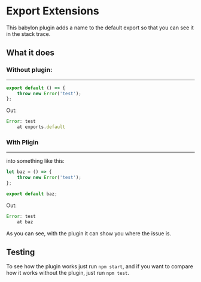 # Export Extensions
This babylon plugin adds a name to the default export so that you can see it in the stack trace.

## What it does
### Without plugin:
---
```js
export default () => {
    throw new Error('test');
};
```
Out:
```js
Error: test
    at exports.default
```
### With Pligin
---
into something like this:
```js
let baz = () => {
    throw new Error('test');
};

export default baz;
```
Out:
```js
Error: test
    at baz
```
As you can see, with the plugin it can show you where the issue is.

## Testing
To see how the plugin works just run `npm start`, and if you want to compare how it works without the plugin, just run `npm test`.